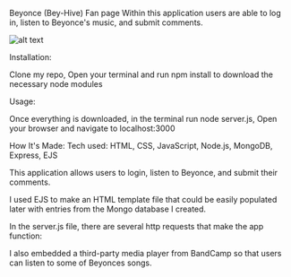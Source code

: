 Beyonce (Bey-Hive) Fan page
Within this application users are able to log in, listen to Beyonce's music, and submit comments.

![alt text](https://i2.wp.com/rnbmain.thisisrnb.netdna-cdn.com/wp-content/uploads/2016/05/Beyonce-Lemonade-Promoshoot-12.jpg)



Installation:

Clone my repo,
Open your terminal and run npm install to download the necessary node modules

Usage:

Once everything is downloaded, in the terminal run node server.js,
Open your browser and navigate to localhost:3000


How It's Made:
Tech used: HTML, CSS, JavaScript, Node.js, MongoDB, Express, EJS

This application allows users to login, listen to Beyonce, and submit their comments.

I used EJS to make an HTML template file that could be easily populated later with entries from the Mongo database I created.

In the server.js file, there are several http requests that make the app function:

I also embedded a third-party media player from BandCamp so that users can listen to some of Beyonces songs.
